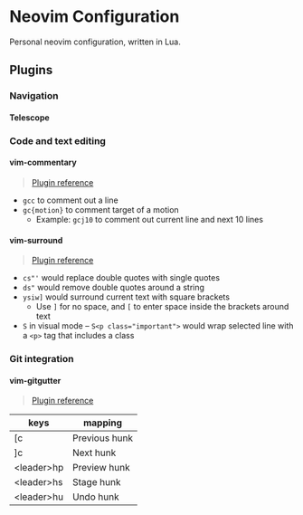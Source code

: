 # Neovim Configuration

Personal neovim configuration, written in Lua.

## Plugins

### Navigation

#### Telescope

### Code and text editing

#### vim-commentary

> [Plugin reference](https://github.com/airblade/vim-gitgutter)

- `gcc` to comment out a line
- `gc{motion}` to comment target of a motion
    - Example: `gcj10` to comment out current line and next 10 lines

#### vim-surround

> [Plugin reference](https://github.com/airblade/vim-gitgutter)

- `cs"'` would replace double quotes with single quotes
- `ds"` would remove double quotes around a string
- `ysiw]` would surround current text with square brackets
    - Use `]` for no space, and `[` to enter space inside the brackets around text
- `S` in visual mode – `S<p class="important">` would wrap selected line with a `<p>` tag that includes a class

### Git integration

#### vim-gitgutter

> [Plugin reference](https://github.com/airblade/vim-gitgutter)

| keys         | mapping                                |
| ------------ | -------------------------------------- |
| [c           | Previous hunk                          |
| ]c           | Next hunk                              |
| \<leader>hp  | Preview hunk                           |
| \<leader>hs  | Stage hunk                             |
| \<leader>hu  | Undo hunk                              |

